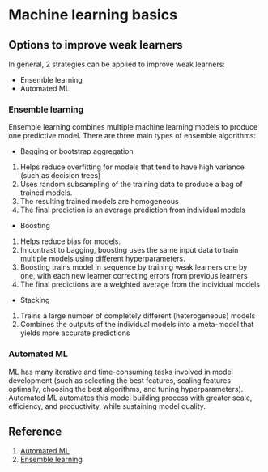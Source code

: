# Machine learning basics

## Options to improve weak learners

In general, 2 strategies can be applied to improve weak learners:
- Ensemble learning
- Automated ML

### Ensemble learning
Ensemble learning combines multiple machine learning models to produce one predictive model. There are three main types of ensemble algorithms:

- Bagging or bootstrap aggregation

1. Helps reduce overfitting for models that tend to have high variance (such as decision trees)
2. Uses random subsampling of the training data to produce a bag of trained models.
3. The resulting trained models are homogeneous
4. The final prediction is an average prediction from individual models

- Boosting

1. Helps reduce bias for models.
2. In contrast to bagging, boosting uses the same input data to train multiple models using different hyperparameters.
3. Boosting trains model in sequence by training weak learners one by one, with each new learner correcting errors from previous learners
4. The final predictions are a weighted average from the individual models

- Stacking

1. Trains a large number of completely different (heterogeneous) models
2. Combines the outputs of the individual models into a meta-model that yields more accurate predictions

### Automated ML

ML has many iterative and time-consuming tasks involved in model development (such as selecting the best features, scaling features optimally, choosing the best algorithms, and tuning hyperparameters). Automated ML automates this model building process with greater scale, efficiency, and productivity, while sustaining model quality.

## Reference
1. [Automated ML](https://en.wikipedia.org/wiki/Automated_machine_learning)
2. [Ensemble learning](https://en.wikipedia.org/wiki/Ensemble_learning)

